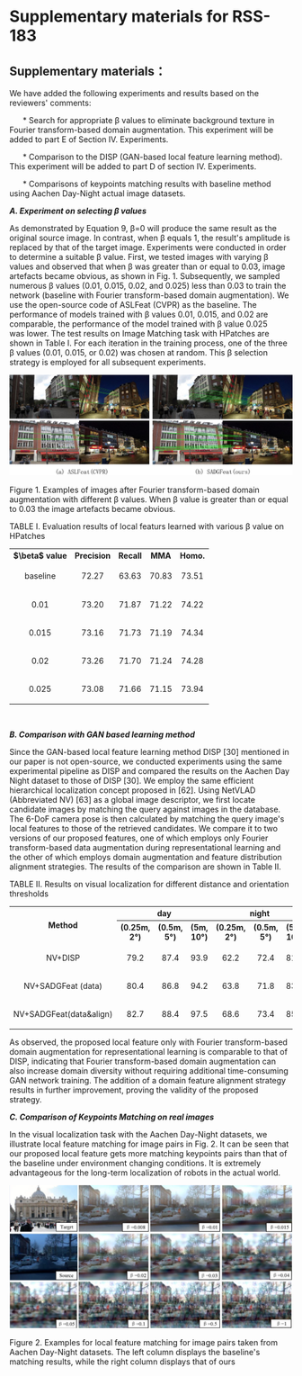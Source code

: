 # Supplementary materials for RSS-183
## Supplementary materials：
>
We have added the following experiments and results based on the reviewers' comments:<br/>
>
&nbsp;&nbsp;&nbsp;&nbsp;&nbsp; * Search for appropriate β values to eliminate background texture in Fourier transform-based domain augmentation. This experiment will be added to part E of Section Ⅳ. Experiments.<br/>
>
&nbsp;&nbsp;&nbsp;&nbsp;&nbsp; * Comparison to the DISP (GAN-based local feature learning method). This experiment will be added to part D of section Ⅳ. Experiments.<br/>
>
&nbsp;&nbsp;&nbsp;&nbsp;&nbsp;&nbsp;* Comparisons of keypoints matching results with baseline method using Aachen Day-Night actual image datasets. 

***A. Experiment on selecting β values***
>
As demonstrated by Equation 9, β=0 will produce the same result as the original source image. In contrast, when β equals 1, the result's amplitude is replaced by that of the target image. Experiments were conducted in order to determine a suitable β value. First, we tested images with varying β values and observed that when β was greater than or equal to 0.03, image artefacts became obvious, as shown in Fig. 1. Subsequently, we sampled numerous β values (0.01, 0.015, 0.02, and 0.025) less than 0.03 to train the network (baseline with Fourier transform-based domain augmentation). We use the open-source code of ASLFeat (CVPR) as the baseline. The performance of models trained with β values 0.01, 0.015, and 0.02 are comparable, the performance of the model trained with β value 0.025 was lower. The test results on Image Matching task with HPatches are shown in Table Ⅰ. For each iteration in the training process, one of the three β values (0.01, 0.015, or 0.02) was chosen at random. This β selection strategy is employed for all subsequent experiments.<br/>




![输入图片描述](https://github.com/Research000/RSS-183/blob/main/cut_1.JPG)<br/>

Figure 1. Examples of images after Fourier transform-based domain augmentation with different β values. When β value is greater than or equal to 0.03 the image artefacts became obvious.<br/>

TABLE I. Evaluation results of local featurs learned with various β value on HPatches
<table>
	<tr>
	    <th >$\beta$ value</th>
	    <th >Precision</th>
	    <th >Recall</th>  
	    <th >MMA</th> 
	    <th >Homo.</th> 
	</tr >
  <tr>
      <td><p align="center">baseline</p></td>
      <td><p align="center">72.27</p></td>
      <td><p align="center">63.63</p></td>
      <td><p align="center">70.83</p></td>
      <td><p align="center">73.51</p></td>
	</tr >
 <tr>
      <td><p align="center">0.01</p></td>
      <td><p align="center">73.20</p></td>
      <td><p align="center">71.87</p></td>
      <td><p align="center">71.22</p></td>
      <td><p align="center">74.22</p></td>
	</tr >
   <tr>
      <td><p align="center">0.015</p></td>
      <td><p align="center">73.16</p></td>
      <td><p align="center">71.73</p></td>
      <td><p align="center">71.19</p></td>
      <td><p align="center">74.34</p></td>
	</tr >
<tr>
      <td><p align="center">0.02</p></td>
      <td><p align="center">73.26</p></td>
      <td><p align="center">71.70</p></td>
      <td><p align="center">71.24</p></td>
      <td><p align="center">74.28</p></td>
	</tr >
<tr>
      <td><p align="center">0.025</p></td>
      <td><p align="center">73.08</p></td>
      <td><p align="center">71.66</p></td>
      <td><p align="center">71.15</p></td>
      <td><p align="center">73.94</p></td>
	</tr >

</table><br/>


***B. Comparison with GAN based learning method***
>
Since the GAN-based local feature learning method DISP [30] mentioned in our paper is not open-source, we conducted experiments using the same experimental pipeline as DISP and compared the results on the Aachen Day Night dataset to those of DISP [30]. We employ the same efficient hierarchical localization concept proposed in [62]. Using NetVLAD (Abbreviated NV) [63] as a global image descriptor, we first locate candidate images by matching the query against images in the database. The 6-DoF camera pose is then calculated by matching the query image's local features to those of the retrieved candidates. We compare it to two versions of our proposed features, one of which employs only Fourier transform-based data augmentation during representational learning and the other of which employs domain augmentation and feature distribution alignment strategies. The results of the comparison are shown in Table Ⅱ.<br/>

TABLE II. Results on visual localization for different distance and orientation thresholds
<table>
	<tr>
	    <th rowspan="2">Method</th>
	    <th colspan="3">day</th>
	    <th colspan="3">night</th>  
	</tr >
  <tr>
	    <th >(0.25m, 2°)</th>
	    <th>(0.5m, 5°)</th>
	    <th>(5m, 10°)</th>  
      <th >(0.25m, 2°)</th>
	    <th>(0.5m, 5°)</th>
	    <th>(5m, 10°)</th> 
	</tr >
  <tr>
	    <td><p align="center">NV+DISP</p></td>
      <td><p align="center">79.2</p></td>
      <td><p align="center">87.4</p></td>
      <td><p align="center">93.9</p></td>
      <td><p align="center">62.2</p></td>
      <td><p align="center">72.4</p></td>
      <td><p align="center">81.6</p></td>
	</tr >
 <tr>
	    <td><p align="center">NV+SADGFeat (data)</p></td>
      <td><p align="center">80.4</p></td>
      <td><p align="center">86.8</p></td>
      <td><p align="center">94.2</p></td>
      <td><p align="center">63.8</p></td>
      <td><p align="center">71.8</p></td>
      <td><p align="center">83.0</p></td>
	</tr >
   <tr>
	    <td><p align="center">NV+SADGFeat(data&align)</p></td>
      <td><p align="center">82.7</p></td>
      <td><p align="center">88.4</p></td>
      <td><p align="center">97.5</p></td>
      <td><p align="center">68.6</p></td>
      <td><p align="center">73.4</p></td>
      <td><p align="center">85.8</p></td>
	</tr >
</table>

As observed, the proposed local feature only with Fourier transform-based domain augmentation for representational learning is comparable to that of DISP, indicating that Fourier transform-based domain augmentation can also increase domain diversity without requiring additional time-consuming GAN network training. The addition of a domain feature alignment strategy results in further improvement, proving the validity of the proposed strategy.<br/>  

 
***C. Comparison of Keypoints Matching on real images***<br/>

In the visual localization task with the Aachen Day-Night datasets, we illustrate local feature matching for image pairs in Fig. 2. It can be seen that our proposed local feature gets more matching keypoints pairs than that of the baseline under environment changing conditions. It is extremely advantageous for the long-term localization of robots in the actual world.


![输入图片描述](https://github.com/Research000/RSS-183/blob/main/cut_2.JPG)<br/>

Figure 2. Examples for local feature matching for image pairs taken from Aachen Day-Night datasets. The left column displays the baseline's matching results, while the right column displays that of ours <br/>
